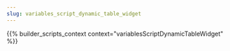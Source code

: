 ```yaml
---
slug: variables_script_dynamic_table_widget
---
```

{{% builder_scripts_context context="variablesScriptDynamicTableWidget" %}}

